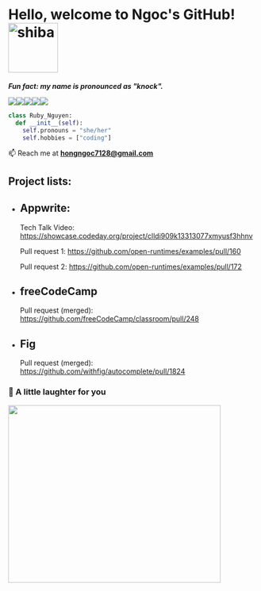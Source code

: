 

# Hello, welcome to Ngoc's GitHub! <img src="https://thumbs.gfycat.com/RecklessEagerGraysquirrel-size_restricted.gif" width="100px" height="100px" alt="shiba">
***Fun fact: my name is pronounced as "knock".***


<img src="https://img.shields.io/badge/python-3670A0?style=for-the-badge&logo=python&logoColor=ffdd54"><img src="https://img.shields.io/badge/c%23-%23239120.svg?style=for-the-badge&logo=c-sharp&logoColor=white"><img src="https://img.shields.io/badge/c++-%2300599C.svg?style=for-the-badge&logo=c%2B%2B&logoColor=white"><img src="https://img.shields.io/badge/typescript-%23007ACC.svg?style=for-the-badge&logo=typescript&logoColor=white"><img src="https://img.shields.io/badge/java-%23ED8B00.svg?style=for-the-badge&logo=java&logoColor=white">
```python
class Ruby_Nguyen:
  def __init__(self):
    self.pronouns = "she/her"
    self.hobbies = ["coding"]

```


📫 Reach me at **hongngoc7128@gmail.com**

## Project lists:

- ## Appwrite:

  Tech Talk Video: https://showcase.codeday.org/project/clldi909k13313077xmyusf3hhnv
    
  Pull request 1: https://github.com/open-runtimes/examples/pull/160
    
  Pull request 2: https://github.com/open-runtimes/examples/pull/172

- ## freeCodeCamp

  Pull request (merged): https://github.com/freeCodeCamp/classroom/pull/248
  
- ## Fig

  Pull request (merged): https://github.com/withfig/autocomplete/pull/1824



### 🙊 A little laughter for you
<img src= https://i.pinimg.com/1200x/fd/98/79/fd9879c07c649c0dcded5ef92b6a9c74.jpg  width="427.5px" height="358.5px">

